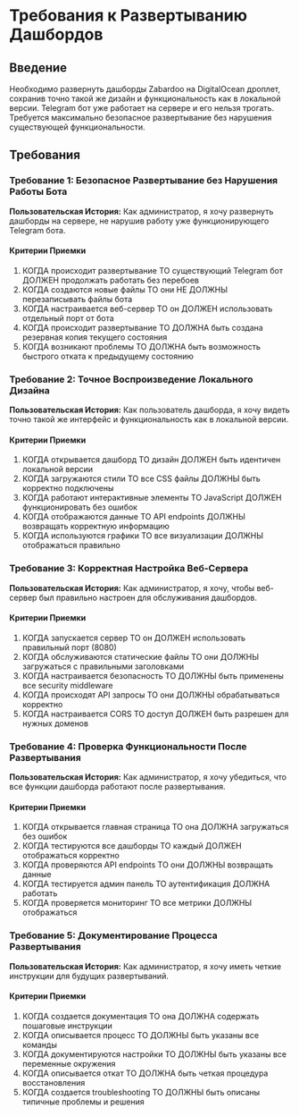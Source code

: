 # Требования к Развертыванию Дашбордов

## Введение

Необходимо развернуть дашборды Zabardoo на DigitalOcean дроплет, сохранив точно такой же дизайн и функциональность как в локальной версии. Telegram бот уже работает на сервере и его нельзя трогать. Требуется максимально безопасное развертывание без нарушения существующей функциональности.

## Требования

### Требование 1: Безопасное Развертывание без Нарушения Работы Бота

**Пользовательская История:** Как администратор, я хочу развернуть дашборды на сервере, не нарушив работу уже функционирующего Telegram бота.

#### Критерии Приемки

1. КОГДА происходит развертывание ТО существующий Telegram бот ДОЛЖЕН продолжать работать без перебоев
2. КОГДА создаются новые файлы ТО они НЕ ДОЛЖНЫ перезаписывать файлы бота
3. КОГДА настраивается веб-сервер ТО он ДОЛЖЕН использовать отдельный порт от бота
4. КОГДА происходит развертывание ТО ДОЛЖНА быть создана резервная копия текущего состояния
5. КОГДА возникают проблемы ТО ДОЛЖНА быть возможность быстрого отката к предыдущему состоянию

### Требование 2: Точное Воспроизведение Локального Дизайна

**Пользовательская История:** Как пользователь дашборда, я хочу видеть точно такой же интерфейс и функциональность как в локальной версии.

#### Критерии Приемки

1. КОГДА открывается дашборд ТО дизайн ДОЛЖЕН быть идентичен локальной версии
2. КОГДА загружаются стили ТО все CSS файлы ДОЛЖНЫ быть корректно подключены
3. КОГДА работают интерактивные элементы ТО JavaScript ДОЛЖЕН функционировать без ошибок
4. КОГДА отображаются данные ТО API endpoints ДОЛЖНЫ возвращать корректную информацию
5. КОГДА используются графики ТО все визуализации ДОЛЖНЫ отображаться правильно

### Требование 3: Корректная Настройка Веб-Сервера

**Пользовательская История:** Как администратор, я хочу, чтобы веб-сервер был правильно настроен для обслуживания дашбордов.

#### Критерии Приемки

1. КОГДА запускается сервер ТО он ДОЛЖЕН использовать правильный порт (8080)
2. КОГДА обслуживаются статические файлы ТО они ДОЛЖНЫ загружаться с правильными заголовками
3. КОГДА настраивается безопасность ТО ДОЛЖНЫ быть применены все security middleware
4. КОГДА происходят API запросы ТО они ДОЛЖНЫ обрабатываться корректно
5. КОГДА настраивается CORS ТО доступ ДОЛЖЕН быть разрешен для нужных доменов

### Требование 4: Проверка Функциональности После Развертывания

**Пользовательская История:** Как администратор, я хочу убедиться, что все функции дашборда работают после развертывания.

#### Критерии Приемки

1. КОГДА открывается главная страница ТО она ДОЛЖНА загружаться без ошибок
2. КОГДА тестируются все дашборды ТО каждый ДОЛЖЕН отображаться корректно
3. КОГДА проверяются API endpoints ТО они ДОЛЖНЫ возвращать данные
4. КОГДА тестируется админ панель ТО аутентификация ДОЛЖНА работать
5. КОГДА проверяется мониторинг ТО все метрики ДОЛЖНЫ отображаться

### Требование 5: Документирование Процесса Развертывания

**Пользовательская История:** Как администратор, я хочу иметь четкие инструкции для будущих развертываний.

#### Критерии Приемки

1. КОГДА создается документация ТО она ДОЛЖНА содержать пошаговые инструкции
2. КОГДА описывается процесс ТО ДОЛЖНЫ быть указаны все команды
3. КОГДА документируются настройки ТО ДОЛЖНЫ быть указаны все переменные окружения
4. КОГДА описывается откат ТО ДОЛЖНА быть четкая процедура восстановления
5. КОГДА создается troubleshooting ТО ДОЛЖНЫ быть описаны типичные проблемы и решения